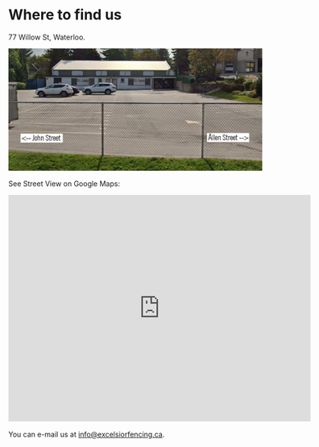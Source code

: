 # Where to find us

77 Willow St, Waterloo.

![StLouisChurch.png](images/StLouisChurch.png)

See Street View on Google Maps: 
<iframe src="https://www.google.com/maps/embed?pb=!1m18!1m12!1m3!1d2895.932788347859!2d-80.51842618731217!3d43.462000364654095!2m3!1f0!2f0!3f0!3m2!1i1024!2i768!4f13.1!3m3!1m2!1s0x882bf5e2e0b006fb%3A0xdefc0fb7665f0e0d!2s77%20Willow%20St%2C%20Waterloo%2C%20ON%20N2J%201J3!5e0!3m2!1sen!2sca!4v1733884264575!5m2!1sen!2sca" width="600" height="450" style="border:0;" allowfullscreen="" loading="lazy" referrerpolicy="no-referrer-when-downgrade"></iframe>

You can e-mail us at [info@excelsiorfencing.ca](mailto:info@excelsiorfencing.ca).
